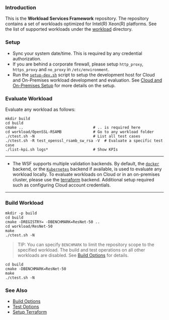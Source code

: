 
### Introduction

This is the **Workload Services Framework** repository. The repository contains a set of workloads optimized for Intel(R) Xeon(R) platforms. See the list of supported workloads under the [workload](workload) directory.  

### Setup

- Sync your system date/time. This is required by any credential authorization.  
- If you are behind a corporate firewall, please setup `http_proxy`, `https_proxy` and `no_proxy` in `/etc/environment`.
- Run the [`setup-dev.sh`](doc/user-guide/preparing-infrastructure/setup-wsf.md#setup-devsh) script to setup the development host for Cloud and On-Premises workload development and evaluation. See [Cloud and On-Premises Setup](doc/user-guide/preparing-infrastructure/setup-wsf.md) for more details on the setup.
  
### Evaluate Workload

Evaluate any workload as follows:  

```
mkdir build 
cd build
cmake ..                               # .. is required here
cd workload/OpenSSL-RSAMB              # Go to any workload folder
./ctest.sh -N                          # List all test cases
./ctest.sh -R test_openssl_rsamb_sw_rsa -V  # Evaluate a specific test case
./list-kpi.sh logs*                    # Show KPIs
```

---

- The WSF supports multiple validation backends. By default, the [`docker`](doc/user-guide/preparing-infrastructure/setup-docker.md) backend, or the [`Kubernetes`](doc/user-guide/preparing-infrastructure/setup-kubernetes.md) backend if available, is used to evaluate any workload locally. To evaluate workloads on Cloud or in an on-premises cluster, please use the [terraform](doc/user-guide/preparing-infrastructure/setup-terraform.md) backend. Additional setup required such as configuring Cloud account credentials.

---

### Build Workload

```
mkdir -p build
cd build
cmake -DREGISTRY= -DBENCHMARK=ResNet-50 ..
cd workload/ResNet-50
make
./ctest.sh -N
```

> TIP: You can specify `BENCHMARK` to limit the repository scope to the specified workload. The build and test operations on all other workloads are disabled. See [Build Options](doc/user-guide/executing-workload/cmake.md) for details.

```
cd build
cmake -DBENCHMARK=ResNet-50
make
./ctest.sh -N
```

### See Also

- [Build Options](doc/user-guide/executing-workload/cmake.md)
- [Test Options](doc/user-guide/executing-workload/ctest.md)
- [Setup Terraform](doc/user-guide/preparing-infrastructure/setup-terraform.md)

